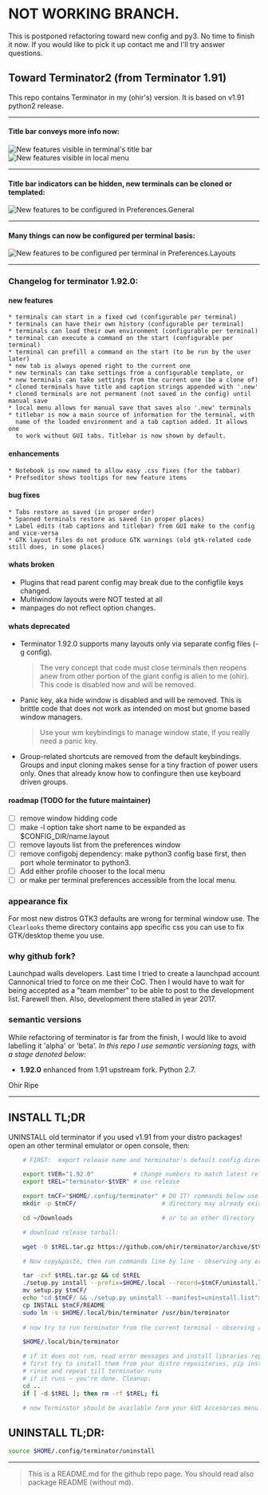 # NOT WORKING BRANCH. 
This is postponed refactoring toward new config and py3.
No time to finish it now. If you would like to pick it up
contact me and I'll try answer questions.

## Toward Terminator2 (from Terminator 1.91)

This repo contains Terminator in my (ohir's) version. It is based on v1.91 python2 release. 

---
#### Title bar conveys more info now:
![New features visible in terminal's title bar](../site/pics/terminator1.92_titlebar.png)
![New features visible in local menu](../site/pics/terminator1.92_lmenu.png)

---
#### Title bar indicators can be hidden, new terminals can be cloned or templated:
![New features to be configured in Preferences.General](../site/pics/terminator1.92_generaltip.png)

---
#### Many things can now be configured per terminal basis:
![New features to be configured per terminal in Preferences.Layouts](../site/pics/terminator1.92_layouts.png)

---
### Changelog for terminator 1.92.0:

#### new features
    * terminals can start in a fixed cwd (configurable per terminal)
    * terminals can have their own history (configurable per terminal)
    * terminals can load their own environment (configurable per terminal)
    * terminal can execute a command on the start (configurable per terminal)
    * terminal can prefill a command on the start (to be run by the user later)
    * new tab is always opened right to the current one
    * new terminals can take settings from a configurable template, or
    * new terminals can take settings from the current one (be a clone of)
    * cloned terminals have title and caption strings appended with '.new'
    * cloned terminals are not permanent (not saved in the config) until manual save
    * local menu allows for manual save that saves also '.new' terminals
    * titlebar is now a main source of information for the terminal, with 
      name of the loaded environment and a tab caption added. It allows one
      to work without GUI tabs. Titlebar is now shown by default.

#### enhancements
    * Notebook is now named to allow easy .css fixes (for the tabbar)
    * Prefseditor shows tooltips for new feature items 

####  bug fixes
    * Tabs restore as saved (in proper order)
    * Spanned terminals restore as saved (in proper places)
    * Label edits (tab captions and titlebar) from GUI make to the config and vice-versa
    * GTK layout files do not produce GTK warnings (old gtk-related code still does, in some places)

#### whats broken

  - Plugins that read parent config may break due to the configfile keys changed.
  - Multiwindow layouts were NOT tested at all
  - manpages do not reflect option changes.

#### whats deprecated

  - Terminator 1.92.0 supports many layouts only via separate config files (-g config).
    > The very concept that code must close terminals then reopens anew from other portion
    > of the giant config is alien to me (ohir). This code is disabled now and will be removed.
  - Panic key, aka hide window is disabled and will be removed. This is brittle code that does
    not work as intended on most but gnome based window managers.
    > Use your wm keybindings to manage window state, if you really need a panic key.
  - Group-related shortcuts are removed from the default keybindings.
    Groups and input cloning makes sense for a tiny fraction of power users only.
    Ones that already know how to confingure then use keyboard driven groups. 

#### roadmap (TODO for the future maintainer)

  - [ ] remove window hidding code
  - [ ] make -l option take short name to be expanded as $CONFIG_DIR/name.layout
  - [ ] remove layouts list from the preferences window
  - [ ] remove configobj dependency: make python3 config base first, then
        port whole terminator to python3.
  - [ ] Add either profile chooser to the local menu
  - [ ] or make per terminal preferences accessible from the local menu.

### appearance fix

For most new distros GTK3 defaults are wrong for terminal window use. The `Clearlooks`
theme directory contains app specific css you can use to fix GTK/desktop theme you use.

### why github fork?

Launchpad walls developers. Last time I tried to create a launchpad account
Cannonical tried to force on me their CoC. Then I would have to wait for being
accepted as a "team member" to be able to post to the development list. Farewell then.
Also, development there stalled in year 2017.

### semantic versions

While refactoring of terminator is far from the finish, I would like to
avoid labelling it 'alpha' or 'beta'. _In this repo I use semantic versioning
tags, with a stage denoted below:_

  - **1.92.0** enhanced from 1.91 upstream fork. Python 2.7.

Ohir Ripe

---
## INSTALL TL;DR

UNINSTALL old terminator if you used v1.91 from your distro packages!
open an other terminal emulator or open console, then:

```bash
    # FIRST:  export release name and terminator's default config directory:

    export tVER="1.92.0"           # change numbers to match latest release!
    export tREL="terminator-$tVER" # use release

    export tmCF="$HOME/.config/terminator" # DO IT! commands below use it
    mkdir -p $tmCF/                        # directory may already exist

    cd ~/Downloads                         # or to an other directory

    # download release tarball:

    wget -O $tREL.tar.gz https://github.com/ohir/terminator/archive/$tVER.tar.gz

    # Now copy&paste, then run commands line by line - observing any error messages:

    tar -zxf $tREL.tar.gz && cd $tREL
    ./setup.py install --prefix=$HOME/.local --record=$tmCF/uninstall.list
    mv setup.py $tmCF/
    echo "cd $tmCF/ && ./setup.py uninstall --manifest=uninstall.list"> $tmCF/uninstall
    cp INSTALL $tmCF/README
    sudo ln -s $HOME/.local/bin/terminator /usr/bin/terminator
    
    # now try to run terminator from the current terminal - observing any error messages:

    $HOME/.local/bin/terminator

    # if it does not run, read error messages and install libraries reported as lacking.
    # first try to install them from your distro repositories, pip install if you must.
    # rinse and repeat till terminator runs
    # if it runs — you're done. Cleanup:
    cd ..
    if [ -d $tREL ]; then rm -rf $tREL; fi

    # now Terminator should be available form your GUI Accesories menu
```

## UNINSTALL TL;DR:
```bash
source $HOME/.config/terminator/uninstall
```

---
> This is a README.md for the github repo page.
> You should read also package README (without md).

